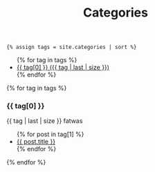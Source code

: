 ﻿---
title: Categories
layout: page
active: categories
permalink: /categorys/
---

    {% assign tags = site.categories | sort %}
<ul id="tabs">
    {% for tag in tags %}
    <li><a class="nav-link" id="{{category}}" data-toggle="tab" href="#{{ tag[0] | slugify }}">
      <span class="fa fa-folder-open" aria-hidden="true"> 
        {{ tag[0] }} ({{ tag | last | size }})
      </span>
    </a></li>
    {% endfor %}
</ul>
         {% for tag in tags %} 
            <div class="tabContent" id="{{ tag[0] | slugify }}" role="tabpanel" aria-labelledby="home-tab">
      <h3 id="{{ tag[0] | slugify }}"> {{ tag[0] }}</h3>
      <p>{{ tag | last | size }} fatwas</p>
        <ul class="later on">
        {% for post in tag[1] %}
          <a class="post-subtitle" href="{{ site.baseurl }}{{ post.url }}">
        <li>
          {{ post.title }}
        </li>
        </a>
        {% endfor %}
        </ul>
            </div>
        {% endfor %}

